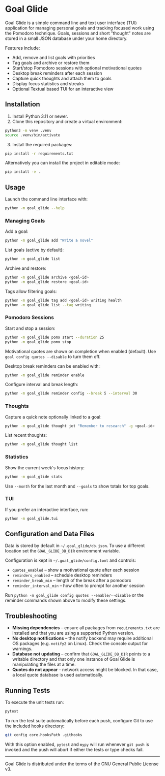 # Goal Glide

Goal Glide is a simple command line and text user interface (TUI) application for managing personal goals and tracking focused work using the Pomodoro technique. Goals, sessions and short "thought" notes are stored in a small JSON database under your home directory.

Features include:

- Add, remove and list goals with priorities
- Tag goals and archive or restore them
- Start/stop Pomodoro sessions with optional motivational quotes
- Desktop break reminders after each session
- Capture quick thoughts and attach them to goals
- Display focus statistics and streaks
- Optional Textual based TUI for an interactive view

## Installation

1. Install Python 3.11 or newer.
2. Clone this repository and create a virtual environment:

```bash
python3 -m venv .venv
source .venv/bin/activate
```

3. Install the required packages:

```bash
pip install -r requirements.txt
```

Alternatively you can install the project in editable mode:

```bash
pip install -e .
```

## Usage

Launch the command line interface with:

```bash
python -m goal_glide --help
```

### Managing Goals

Add a goal:

```bash
python -m goal_glide add "Write a novel"
```

List goals (active by default):

```bash
python -m goal_glide list
```

Archive and restore:

```bash
python -m goal_glide archive <goal-id>
python -m goal_glide restore <goal-id>
```

Tags allow filtering goals:

```bash
python -m goal_glide tag add <goal-id> writing health
python -m goal_glide list --tag writing
```

### Pomodoro Sessions

Start and stop a session:

```bash
python -m goal_glide pomo start --duration 25
python -m goal_glide pomo stop
```

Motivational quotes are shown on completion when enabled (default). Use `goal config quotes --disable` to turn them off.

Desktop break reminders can be enabled with:

```bash
python -m goal_glide reminder enable
```

Configure interval and break length:

```bash
python -m goal_glide reminder config --break 5 --interval 30
```

### Thoughts

Capture a quick note optionally linked to a goal:

```bash
python -m goal_glide thought jot "Remember to research" -g <goal-id>
```

List recent thoughts:

```bash
python -m goal_glide thought list
```

### Statistics

Show the current week's focus history:

```bash
python -m goal_glide stats
```

Use `--month` for the last month and `--goals` to show totals for top goals.

### TUI

If you prefer an interactive interface, run:

```bash
python -m goal_glide.tui
```

## Configuration and Data Files

Data is stored by default in `~/.goal_glide/db.json`. To use a different location set the `GOAL_GLIDE_DB_DIR` environment variable.

Configuration is kept in `~/.goal_glide/config.toml` and controls:

- `quotes_enabled` – show a motivational quote after each session
- `reminders_enabled` – schedule desktop reminders
- `reminder_break_min` – length of the break after a pomodoro
- `reminder_interval_min` – how often to prompt for another session

Run `python -m goal_glide config quotes --enable/--disable` or the reminder commands shown above to modify these settings.

## Troubleshooting

- **Missing dependencies** – ensure all packages from `requirements.txt` are installed and that you are using a supported Python version.
- **No desktop notifications** – the notify backend may require additional OS packages (e.g. `notify2` on Linux). Check the console output for warnings.
- **Database not updating** – confirm that `GOAL_GLIDE_DB_DIR` points to a writable directory and that only one instance of Goal Glide is manipulating the files at a time.
- **Quotes do not appear** – network access might be blocked. In that case, a local quote database is used automatically.

## Running Tests

To execute the unit tests run:

```bash
pytest
```

To run the test suite automatically before each push, configure Git to use the
included hooks directory:

```bash
git config core.hooksPath .githooks
```

With this option enabled, `pytest` and `mypy` will run whenever `git push`
is invoked and the push will abort if either the tests or type checks fail.

---
Goal Glide is distributed under the terms of the GNU General Public License v3.
